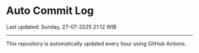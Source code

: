 # Auto Commit Log

Last updated: Sunday, 27-07-2025 21:12 WIB

---

This repository is automatically updated every hour using GitHub Actions.
